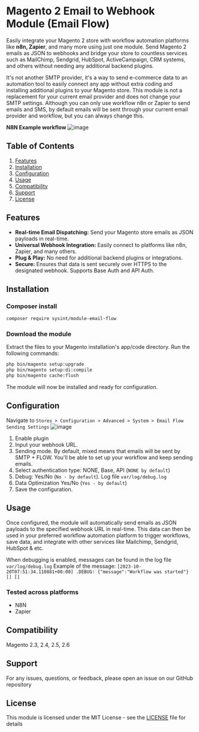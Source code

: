 # Magento 2 Email to Webhook Module (Email Flow)
Easily integrate your Magento 2 store with workflow automation platforms like **n8n, Zapier**, and many more using just one module.
Send Magento 2 emails as JSON to webhooks and bridge your store to countless services such as MailChimp, Sendgrid, HubSpot, ActiveCampaign, CRM systems, and others without needing any additional backend plugins.

It's not another SMTP provider, it's a way to send e-commerce data to an automation tool to easily connect any app without extra coding and installing additional plugins to your Magento store.
This module is not a replacement for your current email provider and does not change your SMTP settings.
Although you can only use workflow n8n or Zapier to send emails and SMS, by default emails will be sent through your current email provider and workflow, but you can always change this.

**N8N Example workflow**
![image](https://github.com/sysintnet/module-email-flow/assets/8642724/c714d6eb-b9a3-4c52-b366-e4bef0dda4a1)


## Table of Contents
1. [Features](#features)
2. [Installation](#installation)
3. [Configuration](#configuration)
4. [Usage](#usage)
5. [Compatibility](#compatibility)
6. [Support](#support)
7. [License](#license)

## Features
- **Real-time Email Dispatching:** Send your Magento store emails as JSON payloads in real-time.
- **Universal Webhook Integration:** Easily connect to platforms like n8n, Zapier, and many others.
- **Plug & Play:** No need for additional backend plugins or integrations.
- **Secure:** Ensures that data is sent securely over HTTPS to the designated webhook. Supports Base Auth and API Auth.

## Installation
### Composer install

```bash
composer require sysint/module-email-flow
```

### Download the module
Extract the files to your Magento installation's app/code directory.
Run the following commands:

```bash
php bin/magento setup:upgrade
php bin/magento setup:di:compile
php bin/magento cache:flush
```

The module will now be installed and ready for configuration.

## Configuration
Navigate to `Stores > Configuration > Advanced > System > Email Flow Sending Settings`
![image](https://github.com/sysintnet/module-email-flow/assets/8642724/16a1a808-fecd-409b-a849-242435112bcb)




1. Enable plugin 
2. Input your webhook URL.
3. Sending mode. By default, mixed means that emails will be sent by SMTP + FLOW. You'll be able to set up your workflow and keep sending emails.
4. Select authentication type: NONE, Base, API (`NONE by default`)
5. Debug: Yes/No (`No - by default`). Log file `var/log/debug.log`
6. Data Optimization Yes/No (`Yes - by default`)
7. Save the configuration.

## Usage
Once configured, the module will automatically send emails as JSON payloads to the specified webhook URL in real-time.
This data can then be used in your preferred workflow automation platform to trigger workflows, save data, and integrate with other services like Mailchimp, Sendgrid, HubSpot & etc.

When debugging is enabled, messages can be found in the log file `var/log/debug.log`
Example of the message:
`[2023-10-20T07:51:34.110881+00:00] .DEBUG: {"message":"Workflow was started"} [] []`

### Tested across platforms
- N8N
- Zapier

## Compatibility
Magento 2.3, 2.4, 2.5, 2.6

## Support
For any issues, questions, or feedback, please open an issue on our GitHub repository

## License
This module is licensed under the MIT License - see the [LICENSE](LICENSE) file for details
